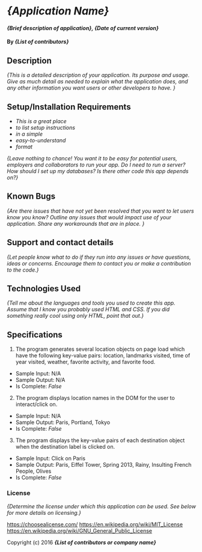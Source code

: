 # _{Application Name}_

#### _{Brief description of application}, {Date of current version}_

#### By _**{List of contributors}**_

## Description

_{This is a detailed description of your application. Its purpose and usage.  Give as much detail as needed to explain what the application does, and any other information you want users or other developers to have. }_

## Setup/Installation Requirements

* _This is a great place_
* _to list setup instructions_
* _in a simple_
* _easy-to-understand_
* _format_

_{Leave nothing to chance! You want it to be easy for potential users, employers and collaborators to run your app. Do I need to run a server? How should I set up my databases? Is there other code this app depends on?}_

## Known Bugs

_{Are there issues that have not yet been resolved that you want to let users know you know?  Outline any issues that would impact use of your application.  Share any workarounds that are in place. }_

## Support and contact details

_{Let people know what to do if they run into any issues or have questions, ideas or concerns.  Encourage them to contact you or make a contribution to the code.}_

## Technologies Used

_{Tell me about the languages and tools you used to create this app. Assume that I know you probably used HTML and CSS. If you did something really cool using only HTML, point that out.}_

## Specifications

1. The program generates several location objects on page load which have the following key-value pairs: location, landmarks visited, time of year visited, weather, favorite activity, and favorite food.
 * Sample Input: N/A
 * Sample Output: N/A
 * Is Complete: _False_

 2. The program displays location names in the DOM for the user to interact/click on.
 * Sample Input: N/A
 * Sample Output: Paris, Portland, Tokyo
 * Is Complete: _False_
 
 3. The program displays the key-value pairs of each destination object when the destination label is clicked on.
 * Sample Input: Click on Paris
 * Sample Output: Paris, Eiffel Tower, Spring 2013, Rainy, Insulting French People, Olives
 * Is Complete: _False_

### License

*{Determine the license under which this application can be used.  See below for more details on licensing.}*

https://choosealicense.com/
https://en.wikipedia.org/wiki/MIT_License
https://en.wikipedia.org/wiki/GNU_General_Public_License

Copyright (c) 2016 **_{List of contributors or company name}_**